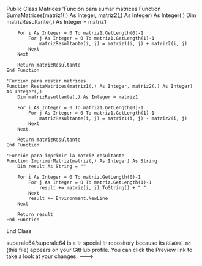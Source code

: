 
Public Class Matrices
    'Función para sumar matrices
    Function SumaMatrices(matriz1(,) As Integer, matriz2(,) As Integer) As Integer(,)
        Dim matrizResultante(,) As Integer = matriz1

        For i As Integer = 0 To matriz1.GetLength(0)-1
            For j As Integer = 0 To matriz1.GetLength(1)-1
                matrizResultante(i, j) = matriz1(i, j) + matriz2(i, j)
            Next
        Next

        Return matrizResultante
    End Function

    'Función para restar matrices
    Function RestaMatrices(matriz1(,) As Integer, matriz2(,) As Integer) As Integer(,)
        Dim matrizResultante(,) As Integer = matriz1

        For i As Integer = 0 To matriz1.GetLength(0)-1
            For j As Integer = 0 To matriz1.GetLength(1)-1
                matrizResultante(i, j) = matriz1(i, j) - matriz2(i, j)
            Next
        Next

        Return matrizResultante
    End Function

    'Función para imprimir la matriz resultante
    Function ImprimirMatriz(matriz(,) As Integer) As String
        Dim result As String = ""

        For i As Integer = 0 To matriz.GetLength(0)-1
            For j As Integer = 0 To matriz.GetLength(1)-1
                result += matriz(i, j).ToString() + " "
            Next
            result += Environment.NewLine
        Next

        Return result
    End Function
End Class

superale64/superale64 is a ✨ special ✨ repository because its `README.md` (this file) appears on your GitHub profile.
You can click the Preview link to take a look at your changes.
--->
